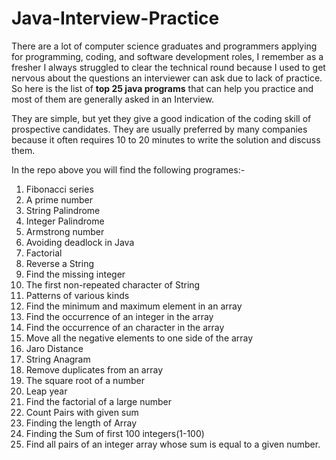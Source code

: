 # Java-Interview-Practice

There are a lot of computer science graduates and programmers applying for programming, coding, and software development roles, I remember as a fresher I always struggled to clear the technical round because I used to get nervous about the questions an interviewer can ask due to lack of practice.
So here is the list of **top 25 java programs** that can help you practice and most of them are generally asked in an Interview. 

They are simple, but yet they give a good indication of the coding skill of prospective candidates. They are usually preferred by many companies because it often requires 10 to 20 minutes to write the solution and discuss them.

In the repo above you will find the following programes:-

01. Fibonacci series
02. A prime number
03. String Palindrome
04. Integer Palindrome
05. Armstrong number
06. Avoiding deadlock in Java
07. Factorial 
08. Reverse a String
09. Find the missing integer
10. The first non-repeated character of String
11. Patterns of various kinds 
12. Find the minimum and maximum element in an array
13. Find the occurrence of an integer in the array
14. Find the occurrence of an character in the array
15. Move all the negative elements to one side of the array
16. Jaro Distance
17. String Anagram
18. Remove duplicates from an array
19. The square root of a number
20. Leap year
21. Find the factorial of a large number
22. Count Pairs with given sum
23. Finding the length of Array
24. Finding the Sum of first 100 integers(1-100)
25. Find all pairs of an integer array whose sum is equal to a given number.

